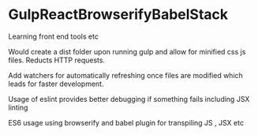# GulpReactBrowserifyBabelStack
Learning front end tools etc

Would create a dist folder upon running gulp and allow for minified  css js files. Reducts HTTP requests.

Add watchers for automatically refreshing once files are modified which leads for faster development.

Usage of eslint provides better debugging if something fails including JSX linting

ES6 usage using browserify and babel plugin for transpiling JS , JSX etc 
